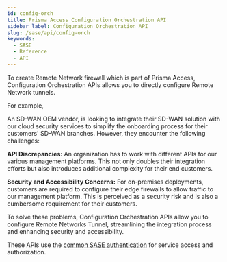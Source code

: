 ```yaml
---
id: config-orch
title: Prisma Access Configuration Orchestration API
sidebar_label: Configuration Orchestration API
slug: /sase/api/config-orch
keywords:
  - SASE
  - Reference
  - API
---
```


To create Remote Network firewall which is part of Prisma Access, Configuration Orchestration APIs allows you to directly configure Remote Network tunnels. 

For example, 

An SD-WAN OEM vendor, is looking to integrate their SD-WAN solution with our cloud security services to simplify the onboarding process for their customers' SD-WAN branches. However, they encounter the following challenges:

**API Discrepancies:** An organization has to work with different APIs for our various management platforms. This not only doubles their integration efforts but also introduces additional complexity for their end customers.

**Security and Accessibility Concerns:** For on-premises deployments, customers are required to configure their edge firewalls to allow traffic to our management platform. This is perceived as a security risk and is also a cumbersome requirement for their customers.

To solve these problems, Configuration Orchestration APIs allow you to configure Remote Networks Tunnel, streamlining the integration process and enhancing security and accessibility.

These APIs use the [common SASE authentication](/sase/docs/getstarted) for service access and authorization.